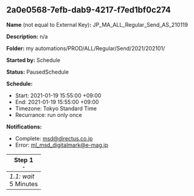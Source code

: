 ## 2a0e0568-7efb-dab9-4217-f7ed1bf0c274

**Name** (not equal to External Key)**:** JP_MA_ALL_Regular_Send_AS_210119	

**Description:** n/a

**Folder:** my automations/PROD/ALL/Regular/Send/2021/202101/

**Started by:** Schedule

**Status:** PausedSchedule

**Schedule:**

* Start: 2021-01-19 15:55:00 +09:00
* End: 2021-01-19 15:55:00 +09:00
* Timezone: Tokyo Standard Time
* Recurrance: run only once

**Notifications:**

* Complete: msd@directus.co.jp
* Error: ml_msd_digitalmark@e-mag.jp

| Step 1<br>_<small>-</small>_ |
| --- |
| _1.1: wait_<br>5 Minutes |
